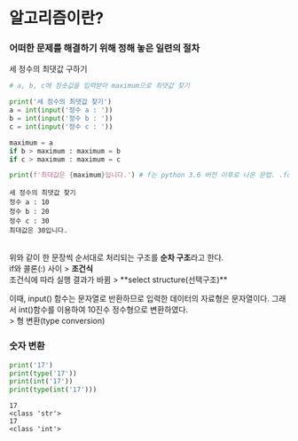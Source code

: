 # 알고리즘이란?
### 어떠한 문제를 해결하기 위해 정해 놓은 일련의 절차

세 정수의 최댓값 구하기


```python
# a, b, c에 정숫값을 입력받아 maximum으로 최댓값 찾기

print('세 정수의 최댓값 찾기')
a = int(input('정수 a : '))
b = int(input('정수 b : '))
c = int(input('정수 c : '))

maximum = a
if b > maximum : maximum = b
if c > maximum : maximum = c

print(f'최대값은 {maximum}입니다.') # f는 python 3.6 버전 이후로 나온 문법. .format과 같은 문법이다.
```

    세 정수의 최댓값 찾기
    정수 a : 10
    정수 b : 20
    정수 c : 30
    최대값은 30입니다.
    

<br>
위와 같이 한 문장씩 순서대로 처리되는 구조를 <strong>순차 구조</strong>라고 한다.
<br> if와 콜론(:) 사이 > <strong>조건식</strong>
<br> 조건식에 따라 실행 결과가 바뀜 > **select structure(선택구조)**
<br>

이때, input() 함수는 문자열로 반환하므로 입력한 데이터의 자료형은 문자열이다. 그래서 int()함수를 이용하여 10진수 정수형으로 변환하였다.
<br> > 형 변환(type conversion)

### 숫자 변환



```python
print('17')
print(type('17'))
print(int('17'))
print(type(int('17')))

```

    17
    <class 'str'>
    17
    <class 'int'>
    
